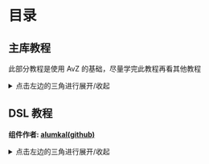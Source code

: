  <!--
 * @Coding: utf-8
 * @Author: vector-wlc
 * @Date: 2021-09-25 23:08:31
 * @Description: 
-->

# 目录

## 主库教程

此部分教程是使用 AvZ 的基础，尽量学完此教程再看其他教程

<details>
<summary>点击左边的三角进行展开/收起</summary>

* [起步](./01start.md)

* [Hello AsmVsZombies](./02hello_avz.md)

* [编码风格](./03coding_style.md)

* [载入脚本模式(挂机函数)](./04reload_mode.md)

* [卡片相关](./05card_shovel.md)

* [时间管理: 阻塞](./06co_await.md)

* [时间管理: 连接](./07connect_time.md)

* [炮管理类——初步](./08cob_manager_1.md)

* [第一个键控脚本](./09first_tas_script.md)

* [自动操作类](./10ice_filler.md)

* [实用内存函数](./11memory_func.md)

* [第二个键控脚本](./12second_tas_script.md)

* [炮管理类——多炮列表](./13cob_manager_2.md)

* [第三个键控脚本](./14third_tas_script.md)

* [炮管理类——铲种](./15cob_manager_3.md)

* [炮管理类——炮序模式](./16cob_manager_4.md)

* [炮管理类——炮序排布](./17cob_manager_5.md)

* [连接再探](./18connector.md)

* [阻塞再探](./19coroutine.md)

* [游戏控制函数](./20game_controllor.md)

* [对象过滤迭代器](./21iterator.md)

* [帧运行](./22tick_runner.md)

* [绘制类](./23painter.md)

* [日志功能](./24logger.md)

* [状态钩](./25state_hook.md)

* [内存读取](./26read_memory.md)

* [回放](./27replay.md)

* [(附加) 两仪键控](./28liang_yi.md)

</details>


## DSL 教程

<strong> 组件作者: [alumkal(github)](https://github.com/alumkal) </strong>

<details>
<summary>点击左边的三角进行展开/收起</summary>

正文：

* [1 时间轴是什么](./dsl/1%20时间轴是什么.md)

* [2 构建时间轴](./dsl/2%20构建时间轴.md)

* [3 连接时间轴](./dsl/3%20连接时间轴.md)

* [4 脚本示例：[FE] 经典四炮.md](./dsl/4%20脚本示例：[FE]%20经典四炮.md)

附录：

* [A 关于 `shorthand.h`](./dsl/A%20关于%20shorthand.h.md)

</details>
